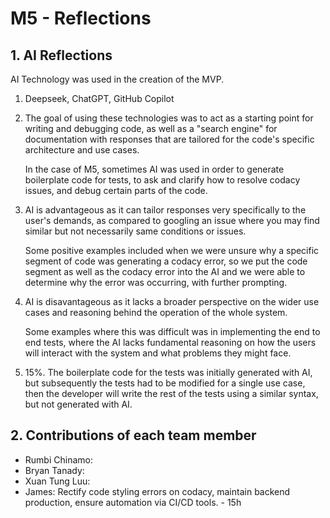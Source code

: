 # M5 - Reflections

## 1. AI Reflections
AI Technology was used in the creation of the MVP.

1. Deepseek, ChatGPT, GitHub Copilot

2. The goal of using these technologies was to act as a starting point for writing and debugging code, as well as a "search engine" for documentation with responses that are tailored for the code's specific architecture and use cases.

    In the case of M5, sometimes AI was used in order to generate boilerplate code for tests, to ask and clarify how to resolve codacy issues, and debug certain parts of the code.

3. AI is advantageous as it can tailor responses very specifically to the user's demands, as compared to googling an issue where you may find similar but not necessarily same conditions or issues.

    Some positive examples included when we were unsure why a specific segment of code was generating a codacy error, so we put the code segment as well as the codacy error into the AI and we were able to determine why the error was occurring, with further prompting.

4. AI is disavantageous as it lacks a broader perspective on the wider use cases and reasoning behind the operation of the whole system. 

    Some examples where this was difficult was in implementing the end to end tests, where the AI lacks fundamental reasoning on how the users will interact with the system and what problems they might face.

5. 15%. The boilerplate code for the tests was initially generated with AI, but subsequently the tests had to be modified for a single use case, then the developer will write the rest of the tests using a similar syntax, but not generated with AI. 

## 2. Contributions of each team member
- Rumbi Chinamo: 
- Bryan Tanady: 
- Xuan Tung Luu: 
- James: Rectify code styling errors on codacy, maintain backend production, ensure automation via CI/CD tools. - 15h